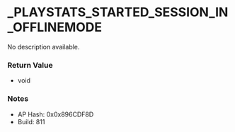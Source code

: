 # _PLAYSTATS_STARTED_SESSION_IN_OFFLINEMODE

No description available.

### Return Value
* void

### Notes
* AP Hash: 0x0x896CDF8D
* Build: 811

